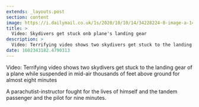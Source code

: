 ```yaml
--- 
extends: _layouts.post 
section: content 
image: https://i.dailymail.co.uk/1s/2020/10/10/14/34228224-0-image-a-14_1602336481075.jpg 
title: > 
  Video: Skydivers get stuck onb plane's landing gear 
description: > 
  Video: Terrifying video shows two skydivers get stuck to the landing gear of a plane while suspended in mid-air thousands of feet above ground for almost eight minutesA parachutist-instructor fought for the lives of himself and the tandem passenger and the pilot for nine minutes. 
date: 1602343182.4790313 
--- 
```

Video: Terrifying video shows two skydivers get stuck to the landing gear of a plane while suspended in mid-air thousands of feet above ground for almost eight minutes

A parachutist-instructor fought for the lives of himself and the tandem passenger and the pilot for nine minutes.
